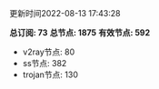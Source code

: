 更新时间2022-08-13 17:43:28

**总订阅: 73**
**总节点: 1875**
**有效节点: 592**
- v2ray节点: 80
- ss节点: 382
- trojan节点: 130
